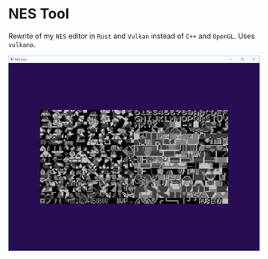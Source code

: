 # NES Tool
Rewrite of my `NES` editor in `Rust` and `Vulkan` instead of `C++` and `OpenGL`.
Uses `vulkano`.

![Screenshot of the current progress](screenshot.PNG)
